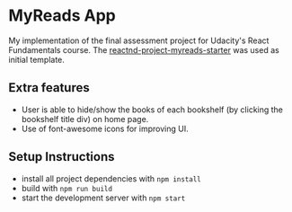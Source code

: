 # MyReads App

My implementation of the final assessment project for Udacity's React Fundamentals course. The [reactnd-project-myreads-starter](https://github.com/udacity/reactnd-project-myreads-starter) was used as initial template.

## Extra features

- User is able to hide/show the books of each bookshelf (by clicking the bookshelf title div) on home page.
- Use of font-awesome icons for improving UI.

## Setup Instructions

* install all project dependencies with `npm install`
* build with `npm run build`
* start the development server with `npm start`
